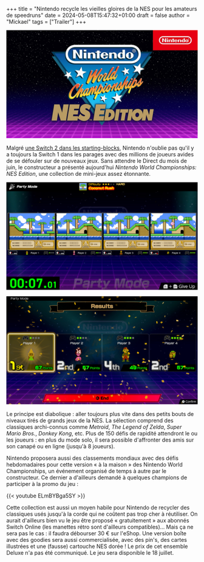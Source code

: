 +++
title = "Nintendo recycle les vieilles gloires de la NES pour les amateurs de speedruns"
date = 2024-05-08T15:47:32+01:00
draft = false
author = "Mickael"
tags = ["Trailer"]
+++

![Nintendo World Championships: NES Edition](NintendoWorldChampionships.jpg "")

Malgré [une Switch 2 dans les starting-blocks](https://nostick.fr/articles/2024/mai/0705-nintendo-presentera-sa-nouvelle-console-avant-avril-2025/), Nintendo n'oublie pas qu'il y a toujours la Switch 1 dans les parages avec des millions de joueurs avides de se défouler sur de nouveaux jeux. Sans attendre le Direct du mois de juin, le constructeur a présenté aujourd'hui *Nintendo World Championships: NES Edition*, une collection de mini-jeux assez étonnante.

![Nintendo World Championships: NES Edition](NintendoWorldChampionships-1.jpg "Coup de vieux")

![Nintendo World Championships: NES Edition](NintendoWorldChampionships-2.jpg "Coup de speed")

Le principe est diabolique : aller toujours plus vite dans des petits bouts de niveaux tirés de grands jeux de la NES. La sélection comprend des classiques archi-connus comme *Metroid*, *The Legend of Zelda*, *Super Mario Bros.*, *Donkey Kong*, etc. Plus de 150 défis de rapidité attendront le ou les joueurs : en plus du mode solo, il sera possible d'affronter des amis sur son canapé ou en ligne (jusqu'à 8 joueurs).

Nintendo proposera aussi des classements mondiaux avec des défis hebdomadaires pour cette version « à la maison » des Nintendo World Championships, un événement organisé de temps à autre par le constructeur. Ce dernier a d'ailleurs demandé à quelques champions de participer à la promo du jeu :

{{< youtube ELmBYBga5SY >}} 

Cette collection est aussi un moyen habile pour Nintendo de recycler des classiques usés jusqu'à la corde qui ne coûtent pas trop cher à réutiliser. On aurait d'ailleurs bien vu le jeu être proposé « gratuitement » aux abonnés Switch Online (les manettes rétro sont d'ailleurs compatibles)… Mais ça ne sera pas le cas : il faudra débourser 30 € sur l'eShop. Une version boîte avec des goodies sera aussi commercialisée, avec des pin's, des cartes illustrées et une (fausse) cartouche NES dorée ! Le prix de cet ensemble Deluxe n'a pas été communiqué. Le jeu sera disponible le 18 juillet.